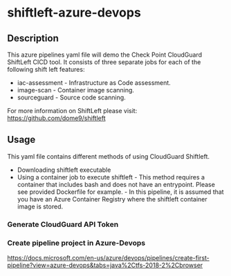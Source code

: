 # shiftleft-azure-devops

## Description

This azure pipelines yaml file will demo the Check Point CloudGuard ShiftLeft CICD tool.  It consists of three separate jobs for each of the following shift left features:

 - iac-assessment - Infrastructure as Code assessment.
 - image-scan - Container image scanning.
 - sourceguard - Source code scanning.

 For more information on ShiftLeft please visit:  https://github.com/dome9/shiftleft

## Usage

This yaml file contains different methods of using CloudGuard Shiftleft.

 - Downloading shiftleft executable
 - Using a container job to execute shiftleft
        - This method requires a container that includes bash and does not have an entrypoint.  Please see provided Dockerfile for example.
        - In this pipeline, it is assumed that you have an Azure Container Registry where the shiftleft container image is stored.

### Generate CloudGuard API Token

### Create pipeline project in Azure-Devops

https://docs.microsoft.com/en-us/azure/devops/pipelines/create-first-pipeline?view=azure-devops&tabs=java%2Ctfs-2018-2%2Cbrowser
